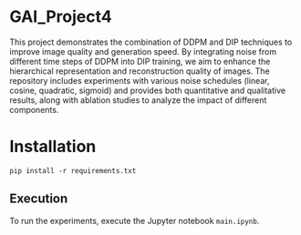 # GAI_Project4
This project demonstrates the combination of DDPM and DIP techniques to improve image quality and generation speed. By integrating noise from different time steps of DDPM into DIP training, we aim to enhance the hierarchical representation and reconstruction quality of images. The repository includes experiments with various noise schedules (linear, cosine, quadratic, sigmoid) and provides both quantitative and qualitative results, along with ablation studies to analyze the impact of different components.
# Installation
```
pip install -r requirements.txt
```
## Execution

To run the experiments, execute the Jupyter notebook `main.ipynb`.
